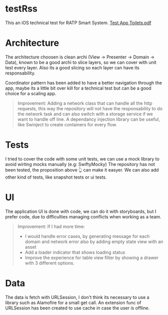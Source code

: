 # testRss

This an iOS technical test for RATP Smart System. [Test App Toilets.pdf](https://github.com/redamimouni/testRss/files/9182021/Test.App.Toilets.pdf)


# Architecture

The architecture choosen is clean archi (View -> Presenter -> Domain -> Data), known to be a good archi to slice layers, so we can cover with unit test every layer. Also its a good slicing so each layer can have its responsability.

Coordinator pattern has been added to have a better navigation through the app, maybe its a little bit over kill for a technical test but can be a good choice for a scaling app.

> Improvement:
> Adding a network class that can handle all the http requests, this way the repository will not have the responsability to do the network task and can also switch with a storage service if we want to handle off line.
> A dependancy injection library can be useful, like Swinject to create containers for every flow.

# Tests

I tried to cover the code with some unit tests, we can use a mock library to avoid wirting mocks manually (e.g: SwiftyMocky)
The repository has not been tested, the proposition above 👆 can make it easyer.
We can also add other kind of tests, like snapshot tests or ui tests.

# UI

The application UI is done with code, we can do it with storyboards, but I prefer code, due to difficulties managing conflicts when working as a team.

> Improvement:
> If I had more time:
>- I would handle error cases, by generating message for each domain and network error also by adding empty state view with an asset
>- Add a loader indicator that shows loading status
>- Improve the experience for table view filter by showing a drawer with 3 different options.

# Data

The data is fetch with URLSession, I don't think its necessary to use a library such as Alamofire for a small get call.
An extension func of URLSession has been created to use cache in case the user is offline.
